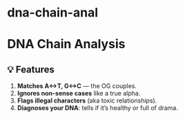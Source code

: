 # dna-chain-anal
<h1>DNA Chain Analysis</h1>

<h2>💡 Features</h2>

<ol>
  <li><b>Matches A↔T, G↔C</b> — the OG couples.</li>
  <li><b>Ignores non-sense cases</b> like a true alpha.</li>
  <li><b>Flags illegal characters</b> (aka toxic relationships).</li>
  <li><b>Diagnoses your DNA</b>: tells if it’s healthy or full of drama.</li>
</ol>
